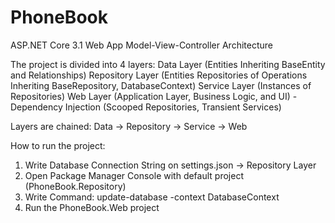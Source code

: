 # PhoneBook
ASP.NET Core 3.1 Web App
Model-View-Controller Architecture

The project is divided into 4 layers:
Data Layer (Entities Inheriting BaseEntity and Relationships)
Repository Layer (Entities Repositories of Operations Inheriting BaseRepository, DatabaseContext)
Service Layer (Instances of Repositories)
Web Layer (Application Layer, Business Logic, and UI)
-Dependency Injection (Scooped Repositories, Transient Services)

Layers are chained:
Data -> Repository -> Service -> Web

How to run the project:
1. Write Database Connection String on settings.json -> Repository Layer
2. Open Package Manager Console with default project (PhoneBook.Repository)
3. Write Command:
update-database -context DatabaseContext
4. Run the PhoneBook.Web project
